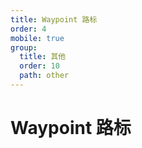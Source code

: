 ```yaml
---
title: Waypoint 路标
order: 4
mobile: true
group:
  title: 其他
  order: 10
  path: other
---
```


# Waypoint 路标

<code src="../demo/Waypoint.tsx"></code>
<API src="../src/Waypoint.tsx"></API>
